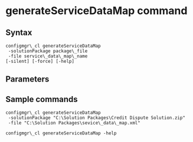 # generateServiceDataMap command

## Syntax

```
configmgr\_cl generateServiceDataMap 
 -solutionPackage package\_file
 -file service\_data\_map\_name
[-silent] [-force] [-help]
```

## Parameters

## Sample commands

```
configmgr\_cl generateServiceDataMap 
 -solutionPackage "C:\Solution Packages\Credit Dispute Solution.zip"
 -file "C:\Solution Packages\sevice\_data\_map.xml"
```

```
configmgr\_cl generateServiceDataMap -help
```